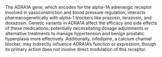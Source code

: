 The ADRA1A gene, which encodes for the alpha-1A adrenergic receptor involved in vasoconstriction and blood pressure regulation, interacts pharmacogenetically with alpha-1 blockers like prazosin, terazosin, and doxazosin. Genetic variants in ADRA1A affect the efficacy and side effects of these medications, potentially necessitating dosage adjustments or alternative treatments to manage hypertension and benign prostatic hyperplasia more effectively. Additionally, nifedipine, a calcium channel blocker, may indirectly influence ADRA1A’s function or expression, though its primary action does not involve direct modulation of this receptor.